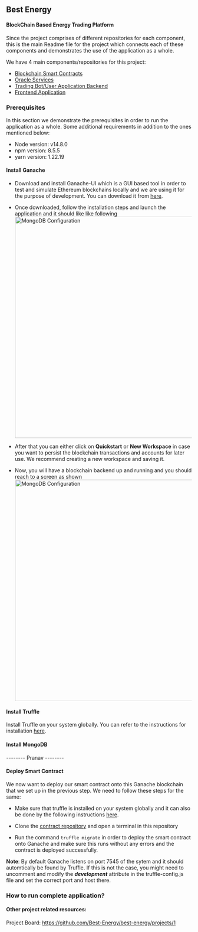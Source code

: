 ## Best Energy
#### BlockChain Based Energy Trading Platform
Since the project comprises of different repositories for each component, this is the main Readme file for the project which connects each of these components and demonstrates the use of the application as a whole. 

We have 4 main components/repositories for this project:
 - [Blockchain Smart Contracts](https://github.com/Best-Energy/core)
 - [Oracle Services](https://github.com/Best-Energy/oracles-services)
 - [Trading Bot/User Application Backend](https://github.com/Best-Energy/trade_bot)
 - [Frontend Application](https://github.com/Best-Energy/best-energy-frontend)

### Prerequisites
In this section we demonstrate the prerequisites in order to run the application as a whole. 
Some additional requirements in addition to the ones mentioned below:

 - Node version: v14.8.0
 - npm version: 8.5.5
 - yarn version: 1.22.19

#### Install Ganache
- Download and install Ganache-UI which is a GUI based tool in order to test and simulate Ethereum blockchains locally and we are using it for the purpose of development. You can download it from [here](https://trufflesuite.com/ganache/).

- Once downloaded, follow the installation steps and launch the application and it should like like following <img src="https://github.com/Best-Energy/best-energy/blob/main/images/2.png" alt="MongoDB Configuration" width="600"/>

- After that you can either click on **Quickstart** or **New Workspace** in case you want to persist the blockchain transactions and accounts for later use. We recommend creating a new workspace and saving it.

- Now, you will have a blockchain backend up and running and you should reach to a screen as shown<img src="https://github.com/Best-Energy/best-energy/blob/main/images/3.png" alt="MongoDB Configuration" width="600"/>

#### Install Truffle
Install Truffle on your system globally. You can refer to the instructions for installation [here](https://trufflesuite.com/docs/truffle/getting-started/installation/).

#### Install MongoDB
-------- Pranav --------

#### Deploy Smart Contract
We now want to deploy our smart contract onto this Ganache blockchain that we set up in the previous step. We need to follow these steps for the same:

- Make sure that truffle is installed on your system globally and it can also be done by the following instructions [here](https://trufflesuite.com/docs/truffle/getting-started/installation/).

- Clone the [contract repository](https://github.com/Best-Energy/core/tree/master) and open a terminal in this repository

- Run the command `truffle migrate` in order to deploy the smart contract onto Ganache and make sure this runs without any errors and the contract is deployed successfully.


**Note**: By default Ganache listens on port 7545 of the sytem and it should automtically be found by Truffle. If this is not the case, you might need to uncomment and modify the ***development*** attribute in the truffle-config.js file and set the correct port and host there.
### How to run complete application?

#### Other project related resources:
Project Board:  https://github.com/Best-Energy/best-energy/projects/1

